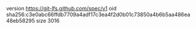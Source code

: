 version https://git-lfs.github.com/spec/v1
oid sha256:c3e0abc66ffdb7709a4adf17c3ea4f2d0b01c73850a4b6b5aa486ea48eb58295
size 3016
